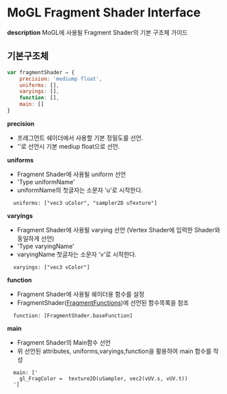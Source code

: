 # MoGL Fragment Shader Interface

**description**
MoGL에 사용될 Fragment Shader의 기본 구조체 가이드

## 기본구조체

```javascript
var fragmentShader = {
	precision: 'mediump float', 
	uniforms: [],
	varyings: [],
	function: [],
	main: []
}
```

**precision**
  - 프레그먼트 쉐이더에서 사용할 기본 정밀도를 선언.
  - ''로 선언시 기본 mediup float으로 선언.

**uniforms**
  - Fragment Shader에 사용될 uniform 선언
  - 'Type uniformName'
  - uniformName의 첫글자는 소문자 'u'로 시작한다.
```
  uniforms: ["vec3 uColor", "sampler2D uTexture"]
```

**varyings**
  - Fragment Shader에 사용될 varying 선언 (Vertex Shader에 입력한 Shader와 동일하게 선언)
  - 'Type varyingName'
  - varyingName 첫글자는 소문자 'v'로 시작한다.
```
  varyings: ["vec3 vColor"]
```

**function**
  - Fragment Shader에 사용될 쉐이더용 함수를 설정
  - FragmentShader([FragmentFunctions](FragmentFunctions.md))에 선언된 함수목록을 참조
```
  function: [FragmentShader.baseFunction]
```

**main**
  - Fragment Shader의 Main함수 선언
  - 위 선언된	attributes, uniforms,varyings,function을 활용하여 main 함수를 작성
```
  main: ['
    gl_FragColor =  texture2D(uSampler, vec2(vUV.s, vUV.t))
  ']
```
